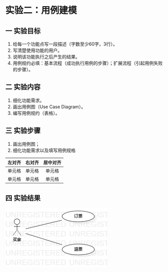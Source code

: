 # 实验二：用例建模
## 一 实验目标
1. 给每一个功能点写一段描述（字数至少60字，3行）。
2. 写清楚使用功能的用户。
3. 说明该功能执行之后产生的结果。
4. 用例规约必填：基本流程（成功执行用例的步骤）；扩展流程（引起用例失败的步骤）。

## 二 实验内容
1. 细化功能需求。
2. 画出用例图（Use Case Diagram）。
3. 编写用例规约（表格）。

## 三 实验步骤
1. 画出用例图；
2. 细化功能需求以及填写用例规格


 | 左对齐 | 右对齐 | 居中对齐 |
 | :-----| ----: | :----: |
 | 单元格 | 单元格 | 单元格 |
 | 单元格 | 单元格 | 单元格 |


## 四 实验结果
![用例建模](./lab2_UseCaseDiagram1.jpg)
